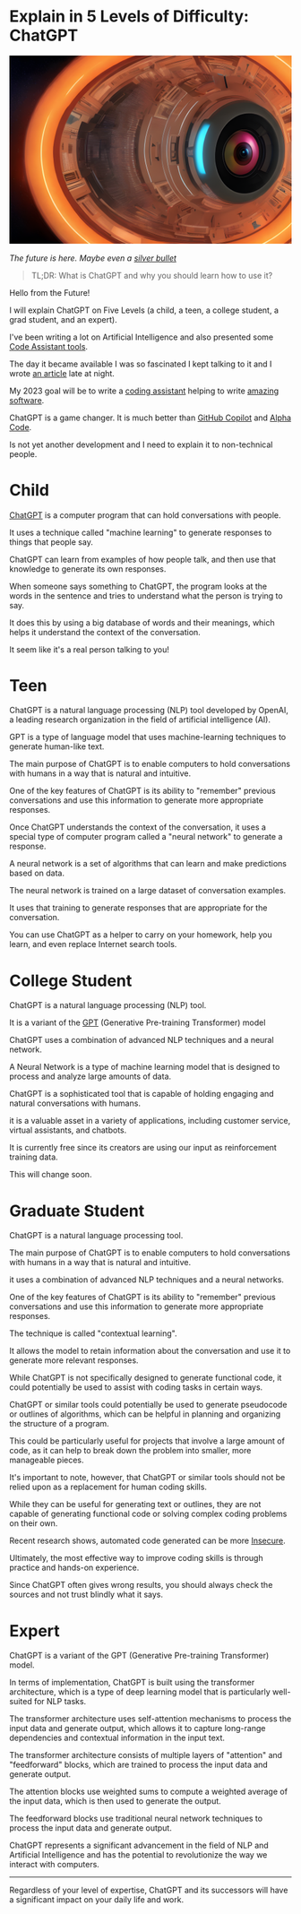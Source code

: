 # Explain in 5 Levels of Difficulty: ChatGPT
            
![Explain in 5 Levels of Difficulty: ChatGPT](Explain%20in%205%20Levels%20of%20Difficulty%20ChatGPT.png)

*The future is here. Maybe even a [silver bullet](https://github.com/mcsee/Software-Design-Articles/tree/main/Articles/Theory/No%20Silver%20Bullet/readme.md)*

> TL;DR: What is ChatGPT and why you should learn how to use it?

Hello from the Future!

I will explain ChatGPT on Five Levels (a child, a teen, a college student, a grad student, and an expert).

I've been writing a lot on Artificial Intelligence and also presented some [Code Assistant tools](https://github.com/mcsee/Software-Design-Articles/tree/main/Articles/Wordle/How%20to%20Create%20a%20Wordle%20as%20a%20Centaur/readme.md).

The day it became available I was so fascinated I kept talking to it and I wrote [an article](https://github.com/mcsee/Software-Design-Articles/tree/main/Articles/Artificial%20Intelligence/ChatGPT%20is%20Amazing.%20And%20It%20is%20FREE/readme.md) late at night.

My 2023 goal will be to write a [coding assistant](https://github.com/mcsee/Software-Design-Articles/tree/main/Articles/Artificial%20Intelligence/I%20Want%20to%20Build%20a%20Learning%20Companion%20for%20New%20Developers%20Using%20AI/readme.md) helping to write [amazing software](https://github.com/mcsee/Software-Design-Articles/tree/main/Articles/Code%20Smells/How%20to%20Find%20the%20Stinky%20parts%20of%20your%20Code/readme.md).

ChatGPT is a game changer. 
It is much better than [GitHub Copilot](https://github.com/mcsee/Software-Design-Articles/tree/main/Articles/Artificial%20Intelligence/Why%20GitHub%20Copilot%20is%20not%20a%20Threat%20to%20your%20Job/readme.md) and [Alpha Code](https://github.com/mcsee/Software-Design-Articles/tree/main/Articles/Artificial%20Intelligence/DeepMind's%20AlphaCode%20Won't%20Steal%20Your%20Job%20Either/readme.md).

Is not yet another development and I need to explain it to non-technical people.

# Child

[ChatGPT](https://chat.openai.com/chat) is a computer program that can hold conversations with people. 

It uses a technique called "machine learning" to generate responses to things that people say. 

ChatGPT can learn from examples of how people talk, and then use that knowledge to generate its own responses.

When someone says something to ChatGPT, the program looks at the words in the sentence and tries to understand what the person is trying to say. 

It does this by using a big database of words and their meanings, which helps it understand the context of the conversation.

It seem like it's a real person talking to you!

# Teen

ChatGPT is a natural language processing (NLP) tool developed by OpenAI, a leading research organization in the field of artificial intelligence (AI). 

GPT is a type of language model that uses machine-learning techniques to generate human-like text.

The main purpose of ChatGPT is to enable computers to hold conversations with humans in a way that is natural and intuitive. 

One of the key features of ChatGPT is its ability to "remember" previous conversations and use this information to generate more appropriate responses. 

Once ChatGPT understands the context of the conversation, it uses a special type of computer program called a "neural network" to generate a response. 

A neural network is a set of algorithms that can learn and make predictions based on data.

The neural network is trained on a large dataset of conversation examples. 

It uses that training to generate responses that are appropriate for the conversation.

You can use ChatGPT as a helper to carry on your homework, help you learn, and even replace Internet search tools.

# College Student

ChatGPT is a natural language processing (NLP) tool.

It is a variant of the [GPT](https://github.com/mcsee/Software-Design-Articles/tree/main/Articles/Artificial%20Intelligence/I've%20Recently%20Learned%20About%20GPT3%20-%20This%20is%20my%20Journey/readme.md) (Generative Pre-training Transformer) model

ChatGPT uses a combination of advanced NLP techniques and a neural network.

A Neural Network is a type of machine learning model that is designed to process and analyze large amounts of data.

ChatGPT is a sophisticated tool that is capable of holding engaging and natural conversations with humans. 

it is a valuable asset in a variety of applications, including customer service, virtual assistants, and chatbots. 

It is currently free since its creators are using our input as reinforcement training data.

This will change soon.

# Graduate Student

ChatGPT is a natural language processing tool. 

The main purpose of ChatGPT is to enable computers to hold conversations with humans in a way that is natural and intuitive. 

it uses a combination of advanced NLP techniques and a neural networks.

One of the key features of ChatGPT is its ability to "remember" previous conversations and use this information to generate more appropriate responses. 

The technique is called "contextual learning". 

It allows the model to retain information about the conversation and use it to generate more relevant responses.

While ChatGPT is not specifically designed to generate functional code, it could potentially be used to assist with coding tasks in certain ways. 

ChatGPT or similar tools could potentially be used to generate pseudocode or outlines of algorithms, which can be helpful in planning and organizing the structure of a program. 

This could be particularly useful for projects that involve a large amount of code, as it can help to break down the problem into smaller, more manageable pieces.

It's important to note, however, that ChatGPT or similar tools should not be relied upon as a replacement for human coding skills. 

While they can be useful for generating text or outlines, they are not capable of generating functional code or solving complex coding problems on their own. 

Recent research shows, automated code generated can be more [Insecure](https://arxiv.org/pdf/2211.03622.pdf).

Ultimately, the most effective way to improve coding skills is through practice and hands-on experience.

Since ChatGPT often gives wrong results, you should always check the sources and not trust blindly what it says.

# Expert

ChatGPT is a variant of the GPT (Generative Pre-training Transformer) model.

In terms of implementation, ChatGPT is built using the transformer architecture, which is a type of deep learning model that is particularly well-suited for NLP tasks. 

The transformer architecture uses self-attention mechanisms to process the input data and generate output, which allows it to capture long-range dependencies and contextual information in the input text.

The transformer architecture consists of multiple layers of "attention" and "feedforward" blocks, which are trained to process the input data and generate output. 

The attention blocks use weighted sums to compute a weighted average of the input data, which is then used to generate the output. 

The feedforward blocks use traditional neural network techniques to process the input data and generate output.

ChatGPT represents a significant advancement in the field of NLP and Artificial Intelligence and has the potential to revolutionize the way we interact with computers.

---

Regardless of your level of expertise, ChatGPT and its successors will have a significant impact on your daily life and work.